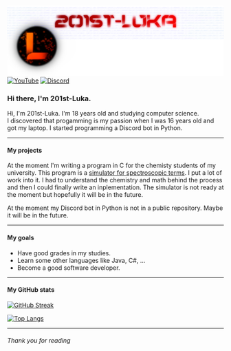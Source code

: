 ![profile banner](/images/banner_github.png)
[![YouTube][youtube_shield]][youtube_url] [![Discord][discord_shield]][discord_url]

### Hi there, I'm 201st-Luka.

Hi, I'm 201st-Luka. I'm 18 years old and studying computer science.   
I discovered that progamming is my passion when I was 16 years old and got my laptop. I started programming a Discord bot in Python.  

---

#### My projects

At the moment I'm writing a program in C for the chemisty students of my university. This program is a [simulator for spectroscopic terms](https://github.com/201st-Luka/SimulatorForSpectroscopicTerms). I put a lot of work into it. 
I had to understand the chemistry and math behind the process and then I could finally write an inplementation. The simulator is not ready at the moment but hopefully it will be in the future.

At the moment my Discord bot in Python is not in a public repository. Maybe it will be in the future. 

---

#### My goals

- Have good grades in my studies.
- Learn some other languages like Java, C#, ...
- Become a good software developer.

---

#### My GitHub stats

[![GitHub Streak][github_streak]][github_streak_url]

[![Top Langs][github_top_langs]][github_top_langs_url]

---
###### Thank you for reading



<!--variables-->
[youtube_shield]: https://img.shields.io/badge/YouTube-red?logo=youtube&logoColor=white
[youtube_url]: https://www.youtube.com/@201st-luka
[discord_shield]: https://img.shields.io/badge/Discord-blue?logo=discord&logoColor=white
[discord_url]: https://discord.gg/j2PAF9Wru8
[github_streak]: http://github-readme-streak-stats.herokuapp.com?user=201st-Luka&theme=dark&background=000000
[github_streak_url]: https://git.io/streak-stats
[github_top_langs]: https://github-readme-stats.vercel.app/api/top-langs/?username=201st-Luka&layout=compact&theme=vision-friendly-dark
[github_top_langs_url]: https://github.com/anuraghazra/github-readme-stats
